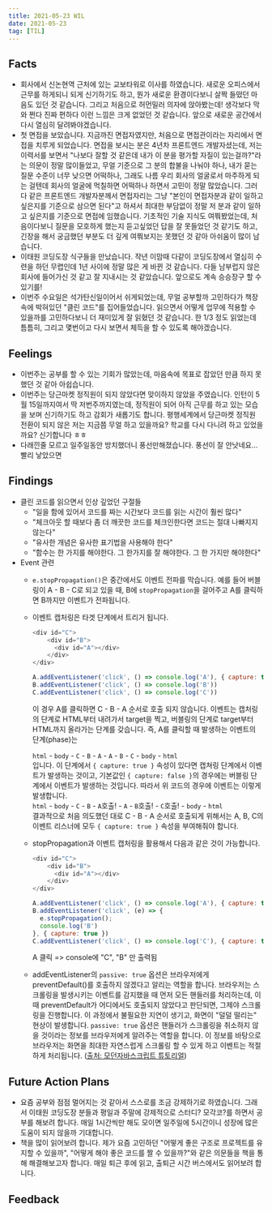 ```yaml
---
title: 2021-05-23 WIL
date: 2021-05-23
tag: [TIL]
---
```


## Facts

- 회사에서 신논현역 근처에 있는 교보타워로 이사를 하였습니다. 새로운 오피스에서 근무를 하게되니 되게 신기하기도 하고, 뭔가 새로운 환경이다보니 살짝 들떴던 마음도 있던 것 같습니다. 그리고 처음으로 허먼밀러 의자에 앉아봤는데! 생각보다 막 와 쩐다 진짜 편하다 이런 느낌은 크게 없었던 것 같습니다. 앞으로 새로운 공간에서 다시 열심히 달려봐야겠습니다.
- 첫 면접을 보았습니다. 지금까진 면접자였지만, 처음으로 면접관이라는 자리에서 면접을 치루게 되었습니다. 면접을 보시는 분은 4년차 프론트엔드 개발자셨는데, 저는 이력서를 보면서 "나보다 잘할 것 같은데 내가 이 분을 평가할 자질이 있는걸까?"라는 의문이 정말 많이들었고, 무얼 기준으로 그 분의 합불을 나눠야 하나, 내가 묻는 질문 수준이 너무 낮으면 어떡하나, 그래도 나름 우리 회사의 얼굴로서 마주하게 되는 걸텐데 회사의 얼굴에 먹칠하면 어떡하나 하면서 고민이 정말 많았습니다. 그러다 같은 프론트엔드 개발자분께서 면접자리는 그냥 "본인이 면접자분과 같이 일하고 싶은지를 기준으로 삼으면 된다"고 하셔서 최대한 부담없이 정말 저 분과 같이 일하고 싶은지를 기준으로 면접에 임했습니다. 기초적인 기술 지식도 여쭤봤었는데, 처음이다보니 질문을 모호하게 했는지 듣고싶었던 답을 잘 못들었던 것 같기도 하고, 긴장을 해서 궁금했던 부분도 더 깊게 여쭤보지는 못했던 것 같아 아쉬움이 많이 남습니다.
- 이태원 코딩도장 식구들을 만났습니다. 작년 이맘때 다같이 코딩도장에서 열심히 수련을 하던 무렵인데 1년 사이에 정말 많은 게 바뀐 것 같습니다. 다들 남부럽지 않은 회사에 들어가신 것 같고 잘 지내시는 것 같았습니다. 앞으로도 계속 승승장구 할 수 있기를!
- 이번주 수요일은 석가탄신일이어서 쉬게되었는데, 무얼 공부할까 고민하다가 책장속에 박혀있던 "클린 코드"를 집어들었습니다. 읽으면서 어떻게 업무에 적용할 수 있을까를 고민하다보니 더 재미있게 잘 읽혔던 것 같습니다. 한 1/3 정도 읽었는데 틈틈히, 그리고 몇번이고 다시 보면서 체득을 할 수 있도록 해야겠습니다.

## Feelings

- 이번주는 공부를 할 수 있는 기회가 많았는데, 마음속에 목표로 잡았던 만큼 하지 못했던 것 같아 아쉽습니다.
- 이번주는 당근마켓 정직원이 되지 않았다면 맞이하지 않았을 주였습니다. 인턴이 5월 15일까지여서 딱 저번주까지였는데, 정직원이 되어 아직 근무를 하고 있는 모습을 보며 신기하기도 하고 감회가 새롭기도 합니다. 평행세계에서 당근마켓 정직원 전환이 되지 않은 저는 지금쯤 무얼 하고 있을까요? 학교를 다시 다니려 하고 있었을까요? 신기합니다 ㅎㅎ
- 다래낀줄 모르고 일주일동안 방치했더니 풍선만해졌습니다. 풍선이 잘 안낫네요... 빨리 낳았으면

## Findings

- 클린 코드를 읽으면서 인상 깊었던 구절들
  - "일을 함에 있어서 코드를 짜는 시간보다 코드를 읽는 시간이 훨씬 많다"
  - "체크아웃 할 때보다 좀 더 깨끗한 코드를 체크인한다면 코드는 절대 나빠지지 않는다"
  - "유사한 개념은 유사한 표기법을 사용해야 한다"
  - "함수는 한 가지를 해야한다. 그 한가지를 잘 해야한다. 그 한 가지만 해야한다"
- Event 관련
  - `e.stopPropagation()`은 중간에서도 이벤트 전파를 막습니다. 예를 들어 버블링이 A - B - C로 되고 있을 때, B에 `stopPropagation`을 걸어주고 A를 클릭하면 B까지만 이벤트가 전파됩니다.
  - 이벤트 캡처링은 타겟 단계에서 트리거 됩니다.

      ```js
      <div id="C">
          <div id="B">
            <div id="A"></div>
          </div>
      </div>

      A.addEventListener('click', () => console.log('A'), { capture: true })
      B.addEventListener('click', () => console.log('B'))
      C.addEventListener('click', () => console.log('C'))
      ```

      이 경우 A를 클릭하면 C - B - A 순서로 호출 되지 않습니다. 이벤트는 캡처링의 단계로 HTML부터 내려가서 target을 찍고, 버블링의 단계로 target부터 HTML까지 올라가는 단계를 갖습니다. 즉, A를 클릭할 때 발생하는 이벤트의 단계(phase)는  
      
      `html` - `body` - `C` - `B` - `A` - `A` - `B` - `C` - `body` - `html`  
      입니다. 이 단계에서 `{ capture: true }` 속성이 있다면 캡쳐링 단계에서 이벤트가 발생하는 것이고, 기본값인 `{ capture: false }`의 경우에는 버블링 단계에서 이벤트가 발생하는 것입니다. 따라서 위 코드의 경우에 이벤트는 이렇게 발생합니다.  
      `html` - `body` - `C` - `B` - `A`호출! - `A` - `B`호출! - `C`호출! - `body` - `html`  
      결과적으로 처음 의도했던 대로 C - B - A 순서로 호출되게 위해서는 A, B, C의 이벤트 리스너에 모두 `{ capture: true }` 속성을 부여해줘야 합니다.
  - stopPropagation과 이벤트 캡처링을 활용해서 다음과 같은 것이 가능합니다.  

      ```js
      <div id="C">
          <div id="B">
            <div id="A"></div>
          </div>
      </div>

      A.addEventListener('click', () => console.log('A'), { capture: true })
      B.addEventListener('click', (e) => {
        e.stopPropagation();
        console.log('B')
      }, { capture: true })
      C.addEventListener('click', () => console.log('C'), { capture: true })
      ```

      A 클릭 => console에 "C", "B" 만 출력됨
  - addEventListener의 `passive: true` 옵션은 브라우저에게 preventDefault()를 호출하지 않겠다고 알리는 역할을 합니다. 브라우저는 스크롤링을 발생시키는 이벤트를 감지했을 때 먼저 모든 핸들러를 처리하는데, 이때 preventDefault가 어디에서도 호출되지 않았다고 판단되면, 그제야 스크롤링을 진행합니다. 이 과정에서 불필요한 지연이 생기고, 화면이 "덜덜 떨리는" 현상이 발생합니다. `passive: true` 옵션은 핸들러가 스크롤링을 취소하지 않을 것이라는 정보를 브라우저에게 알려주는 역할을 합니다. 이 정보를 바탕으로 브라우저는 화면을 최대한 자연스럽게 스크롤링 할 수 있게 하고 이벤트는 적절하게 처리됩니다. ([출처: 모던자바스크립트 튜토리얼](https://ko.javascript.info/default-browser-action))


## Future Action Plans

- 요즘 공부와 점점 멀어지는 것 같아서 스스로를 조금 강제하기로 하였습니다. 그래서 이태원 코딩도장 분들과 평일과 주말에 강제적으로 스터디? 모각코?를 하면서 공부를 해보려 합니다. 매일 1시간씩만 해도 모이면 일주일에 5시간이니 성장에 많은 도움이 되지 않을까 기대합니다.
- 책을 많이 읽어보려 합니다. 제가 요즘 고민하던 "어떻게 좋은 구조로 프로젝트를 유지할 수 있을까", "어떻게 해야 좋은 코드를 짤 수 있을까?"와 같은 의문들을 책을 통해 해결해보고자 합니다. 매일 퇴근 후에 읽고, 출퇴근 시간 버스에서도 읽어보려 합니다.

## Feedback
